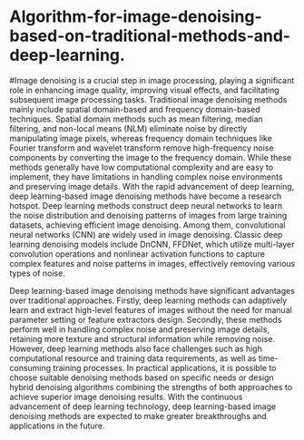 # Algorithm-for-image-denoising-based-on-traditional-methods-and-deep-learning.
#Image denoising is a crucial step in image processing, playing a significant role in enhancing image quality, improving visual effects, and facilitating subsequent image processing tasks. Traditional image denoising methods mainly include spatial domain-based and frequency domain-based techniques. Spatial domain methods such as mean filtering, median filtering, and non-local means (NLM) eliminate noise by directly manipulating image pixels, whereas frequency domain techniques like Fourier transform and wavelet transform remove high-frequency noise components by converting the image to the frequency domain. While these methods generally have low computational complexity and are easy to implement, they have limitations in handling complex noise environments and preserving image details. With the rapid advancement of deep learning, deep learning-based image denoising methods have become a research hotspot. Deep learning methods construct deep neural networks to learn the noise distribution and denoising patterns of images from large training datasets, achieving efficient image denoising. Among them, convolutional neural networks (CNN) are widely used in image denoising. Classic deep learning denoising models include DnCNN, FFDNet, which utilize multi-layer convolution operations and nonlinear activation functions to capture complex features and noise patterns in images, effectively removing various types of noise.

Deep learning-based image denoising methods have significant advantages over traditional approaches. Firstly, deep learning methods can adaptively learn and extract high-level features of images without the need for manual parameter setting or feature extractors design. Secondly, these methods perform well in handling complex noise and preserving image details, retaining more texture and structural information while removing noise. However, deep learning methods also face challenges such as high computational resource and training data requirements, as well as time-consuming training processes. In practical applications, it is possible to choose suitable denoising methods based on specific needs or design hybrid denoising algorithms combining the strengths of both approaches to achieve superior image denoising results. With the continuous advancement of deep learning technology, deep learning-based image denoising methods are expected to make greater breakthroughs and applications in the future.
